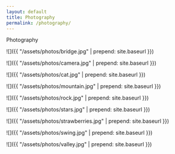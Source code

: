 ```yaml
---
layout: default
title: Photography
permalink: /photography/
---
```

Photography

![]({{ "/assets/photos/bridge.jpg" | prepend: site.baseurl }})

![]({{ "/assets/photos/camera.jpg" | prepend: site.baseurl }})

![]({{ "/assets/photos/cat.jpg" | prepend: site.baseurl }})

![]({{ "/assets/photos/mountain.jpg" | prepend: site.baseurl }})

![]({{ "/assets/photos/rock.jpg" | prepend: site.baseurl }})

![]({{ "/assets/photos/stars.jpg" | prepend: site.baseurl }})

![]({{ "/assets/photos/strawberries.jpg" | prepend: site.baseurl }})

![]({{ "/assets/photos/swing.jpg" | prepend: site.baseurl }})

![]({{ "/assets/photos/valley.jpg" | prepend: site.baseurl }})

